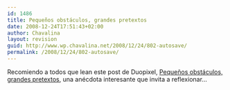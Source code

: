 ```yaml
---
id: 1486
title: Pequeños obstáculos, grandes pretextos
date: 2008-12-24T17:51:43+02:00
author: Chavalina
layout: revision
guid: http://www.wp.chavalina.net/2008/12/24/802-autosave/
permalink: /2008/12/24/802-autosave/
---
```

Recomiendo a todos que lean este post de Duopixel, <a href="http://blog.duopixel.com/articulos/pequenos_obstaculos_grandes_pret.html" target="_blank">Pequeños obstáculos, grandes pretextos</a>, una anécdota interesante que invita a reflexionar&#8230;